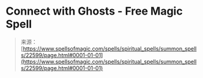 <!--yml
category: 未分类
date: 2024-06-12 19:06:59
-->

# Connect with Ghosts - Free Magic Spell

> 来源：[https://www.spellsofmagic.com/spells/spiritual_spells/summon_spells/22599/page.html#0001-01-01](https://www.spellsofmagic.com/spells/spiritual_spells/summon_spells/22599/page.html#0001-01-01)